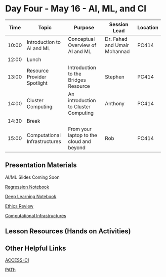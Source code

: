 
# Day Four - May 16 - AI, ML, and CI

| Time | Topic | Purpose | Session Lead | Location |
|------|-------|---------|--------------|----------|
| 10:00 | Introduction to AI and ML | Conceptual Overview of AI and ML | Dr. Fahad and Umair Mohannad | PC414 |
| 12:00 | Lunch | | | | 
| 13:00 | Resource Provider Spotlight | Introduction to the Bridges Resource | Stephen | PC414 | 
| 14:00 | Cluster Computing | An introduction to Cluster Computing | Anthony | PC414 | 
| 14:30 | Break | | | | 
| 15:00 | Computational Infrastructures | From your laptop to the cloud and beyond | Rob | PC414 | 

## Presentation Materials
AI/ML Slides Coming Soon

[Regression Notebook](https://colab.research.google.com/drive/13yrazcufK26jgwMC5uuxk2QqLSx8G15o?usp=sharing)

[Deep Learning Notebook](https://colab.research.google.com/drive/1l4FzyhVUTWBM5svGuSD0JIgG_KwhzRFx?usp=sharing)

[Ethics Review](https://docs.google.com/presentation/d/1DC4KrFLUR8m4oyu60zH2_HOYp2niIjRy/edit?usp=sharing&ouid=110678776512411560114&rtpof=true&sd=true)

[Computational Infrastructures](https://github.com/access-ci-org/Operation_STEP/blob/main/Day4-May18/ACCESS-CI-Lecture1.pdf)
## Lesson Resources (Hands on Activities)

## Other Helpful Links
[ACCESS-CI](https://access-ci.org/)

[PATh](https://path-cc.io/)
